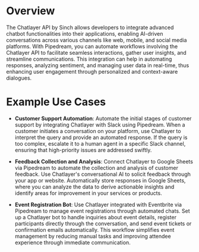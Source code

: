 # Overview

The Chatlayer API by Sinch allows developers to integrate advanced chatbot functionalities into their applications, enabling AI-driven conversations across various channels like web, mobile, and social media platforms. With Pipedream, you can automate workflows involving the Chatlayer API to facilitate seamless interactions, gather user insights, and streamline communications. This integration can help in automating responses, analyzing sentiment, and managing user data in real-time, thus enhancing user engagement through personalized and context-aware dialogues.

# Example Use Cases

- **Customer Support Automation**: Automate the initial stages of customer support by integrating Chatlayer with Slack using Pipedream. When a customer initiates a conversation on your platform, use Chatlayer to interpret the query and provide an automated response. If the query is too complex, escalate it to a human agent in a specific Slack channel, ensuring that high-priority issues are addressed swiftly.

- **Feedback Collection and Analysis**: Connect Chatlayer to Google Sheets via Pipedream to automate the collection and analysis of customer feedback. Use Chatlayer's conversational AI to solicit feedback through your app or website. Automatically store responses in Google Sheets, where you can analyze the data to derive actionable insights and identify areas for improvement in your services or products.

- **Event Registration Bot**: Use Chatlayer integrated with Eventbrite via Pipedream to manage event registrations through automated chats. Set up a Chatlayer bot to handle inquiries about event details, register participants directly through the conversation, and send event tickets or confirmation emails automatically. This workflow simplifies event management by reducing manual tasks and improving attendee experience through immediate communication.
